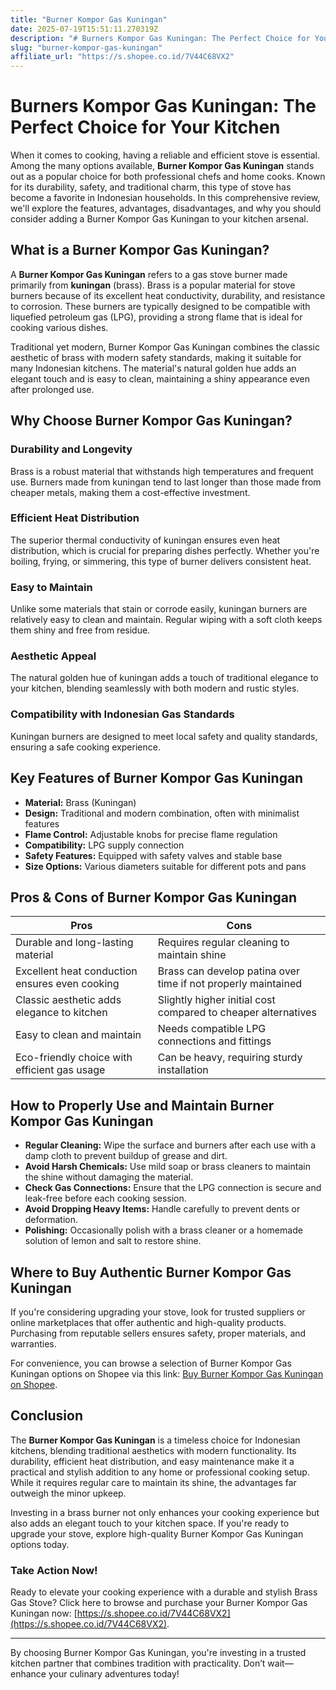```yaml
---
title: "Burner Kompor Gas Kuningan"
date: 2025-07-19T15:51:11.270319Z
description: "# Burners Kompor Gas Kuningan: The Perfect Choice for Your Kitchen..."
slug: "burner-kompor-gas-kuningan"
affiliate_url: "https://s.shopee.co.id/7V44C68VX2"
---
```

# Burners Kompor Gas Kuningan: The Perfect Choice for Your Kitchen

When it comes to cooking, having a reliable and efficient stove is essential. Among the many options available, **Burner Kompor Gas Kuningan** stands out as a popular choice for both professional chefs and home cooks. Known for its durability, safety, and traditional charm, this type of stove has become a favorite in Indonesian households. In this comprehensive review, we'll explore the features, advantages, disadvantages, and why you should consider adding a Burner Kompor Gas Kuningan to your kitchen arsenal.

## What is a Burner Kompor Gas Kuningan?

A **Burner Kompor Gas Kuningan** refers to a gas stove burner made primarily from **kuningan** (brass). Brass is a popular material for stove burners because of its excellent heat conductivity, durability, and resistance to corrosion. These burners are typically designed to be compatible with liquefied petroleum gas (LPG), providing a strong flame that is ideal for cooking various dishes.

Traditional yet modern, Burner Kompor Gas Kuningan combines the classic aesthetic of brass with modern safety standards, making it suitable for many Indonesian kitchens. The material's natural golden hue adds an elegant touch and is easy to clean, maintaining a shiny appearance even after prolonged use.

## Why Choose Burner Kompor Gas Kuningan?

### Durability and Longevity

Brass is a robust material that withstands high temperatures and frequent use. Burners made from kuningan tend to last longer than those made from cheaper metals, making them a cost-effective investment.

### Efficient Heat Distribution

The superior thermal conductivity of kuningan ensures even heat distribution, which is crucial for preparing dishes perfectly. Whether you're boiling, frying, or simmering, this type of burner delivers consistent heat.

### Easy to Maintain

Unlike some materials that stain or corrode easily, kuningan burners are relatively easy to clean and maintain. Regular wiping with a soft cloth keeps them shiny and free from residue.

### Aesthetic Appeal

The natural golden hue of kuningan adds a touch of traditional elegance to your kitchen, blending seamlessly with both modern and rustic styles.

### Compatibility with Indonesian Gas Standards

Kuningan burners are designed to meet local safety and quality standards, ensuring a safe cooking experience.

## Key Features of Burner Kompor Gas Kuningan

- **Material:** Brass (Kuningan)
- **Design:** Traditional and modern combination, often with minimalist features
- **Flame Control:** Adjustable knobs for precise flame regulation
- **Compatibility:** LPG supply connection
- **Safety Features:** Equipped with safety valves and stable base
- **Size Options:** Various diameters suitable for different pots and pans

## Pros & Cons of Burner Kompor Gas Kuningan

| **Pros** | **Cons** |
|------------|--------------|
| Durable and long-lasting material | Requires regular cleaning to maintain shine |
| Excellent heat conduction ensures even cooking | Brass can develop patina over time if not properly maintained |
| Classic aesthetic adds elegance to kitchen | Slightly higher initial cost compared to cheaper alternatives |
| Easy to clean and maintain | Needs compatible LPG connections and fittings |
| Eco-friendly choice with efficient gas usage | Can be heavy, requiring sturdy installation |

## How to Properly Use and Maintain Burner Kompor Gas Kuningan

- **Regular Cleaning:** Wipe the surface and burners after each use with a damp cloth to prevent buildup of grease and dirt.
- **Avoid Harsh Chemicals:** Use mild soap or brass cleaners to maintain the shine without damaging the material.
- **Check Gas Connections:** Ensure that the LPG connection is secure and leak-free before each cooking session.
- **Avoid Dropping Heavy Items:** Handle carefully to prevent dents or deformation.
- **Polishing:** Occasionally polish with a brass cleaner or a homemade solution of lemon and salt to restore shine.

## Where to Buy Authentic Burner Kompor Gas Kuningan

If you're considering upgrading your stove, look for trusted suppliers or online marketplaces that offer authentic and high-quality products. Purchasing from reputable sellers ensures safety, proper materials, and warranties.

For convenience, you can browse a selection of Burner Kompor Gas Kuningan options on Shopee via this link: [Buy Burner Kompor Gas Kuningan on Shopee](https://s.shopee.co.id/7V44C68VX2).

## Conclusion

The **Burner Kompor Gas Kuningan** is a timeless choice for Indonesian kitchens, blending traditional aesthetics with modern functionality. Its durability, efficient heat distribution, and easy maintenance make it a practical and stylish addition to any home or professional cooking setup. While it requires regular care to maintain its shine, the advantages far outweigh the minor upkeep.

Investing in a brass burner not only enhances your cooking experience but also adds an elegant touch to your kitchen space. If you're ready to upgrade your stove, explore high-quality Burner Kompor Gas Kuningan options today.

### Take Action Now!

Ready to elevate your cooking experience with a durable and stylish Brass Gas Stove? Click here to browse and purchase your Burner Kompor Gas Kuningan now: [https://s.shopee.co.id/7V44C68VX2](https://s.shopee.co.id/7V44C68VX2).

---

By choosing Burner Kompor Gas Kuningan, you're investing in a trusted kitchen partner that combines tradition with practicality. Don’t wait—enhance your culinary adventures today!